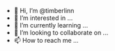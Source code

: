 - 👋 Hi, I’m @timberlinn
- 👀 I’m interested in ...
- 🌱 I’m currently learning ...
- 💞️ I’m looking to collaborate on ...
- 📫 How to reach me ...

<!---
timberlinn/timberlinn is a ✨ special ✨ repository because its `README.md` (this file) appears on your GitHub profile.
You can click the Preview link to take a look at your changes.
--->
